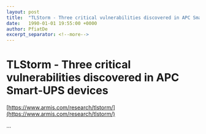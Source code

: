 ```yaml
---
layout: post
title:  "TLStorm - Three critical vulnerabilities discovered in APC Smart-UPS devices"
date:   1990-01-01 19:55:00 +0000
author: PfiatDe
excerpt_separator: <!--more-->
---
```


# TLStorm - Three critical vulnerabilities discovered in APC Smart-UPS devices
[https://www.armis.com/research/tlstorm/](https://www.armis.com/research/tlstorm/)

...
<!--more-->
